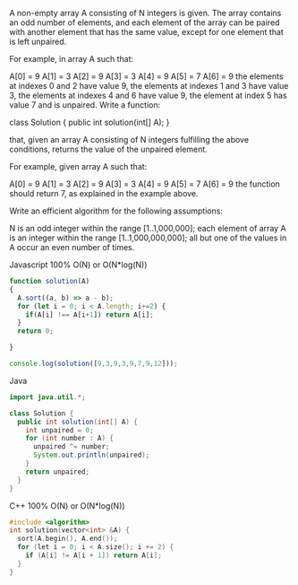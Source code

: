 A non-empty array A consisting of N integers is given. The array contains an odd number of elements, and each element of the array can be paired with another element that has the same value, except for one element that is left unpaired.

For example, in array A such that:

  A[0] = 9  A[1] = 3  A[2] = 9
  A[3] = 3  A[4] = 9  A[5] = 7
  A[6] = 9
the elements at indexes 0 and 2 have value 9,
the elements at indexes 1 and 3 have value 3,
the elements at indexes 4 and 6 have value 9,
the element at index 5 has value 7 and is unpaired.
Write a function:

class Solution { public int solution(int[] A); }

that, given an array A consisting of N integers fulfilling the above conditions, returns the value of the unpaired element.

For example, given array A such that:

  A[0] = 9  A[1] = 3  A[2] = 9
  A[3] = 3  A[4] = 9  A[5] = 7
  A[6] = 9
the function should return 7, as explained in the example above.

Write an efficient algorithm for the following assumptions:

N is an odd integer within the range [1..1,000,000];
each element of array A is an integer within the range [1..1,000,000,000];
all but one of the values in A occur an even number of times.

Javascript 100% O(N) or O(N*log(N))
```javascript 
function solution(A)
{
  A.sort((a, b) => a - b);
  for (let i = 0; i < A.length; i+=2) {
    if(A[i] !== A[i+1]) return A[i];
  }
  return 0;

}

console.log(solution([9,3,9,3,9,7,9,12]));

```


Java
```java
import java.util.*;

class Solution {
  public int solution(int[] A) {
    int unpaired = 0;
    for (int number : A) {
      unpaired ^= number;
      System.out.println(unpaired);
    }
    return unpaired;
  }
}

```


C++ 100% O(N) or O(N*log(N))
```C++
#include <algorithm>
int solution(vector<int> &A) {
  sort(A.begin(), A.end());
  for (let i = 0; i < A.size(); i += 2) {
    if (A[i] != A[i + 1]) return A[i];
  }
}
```